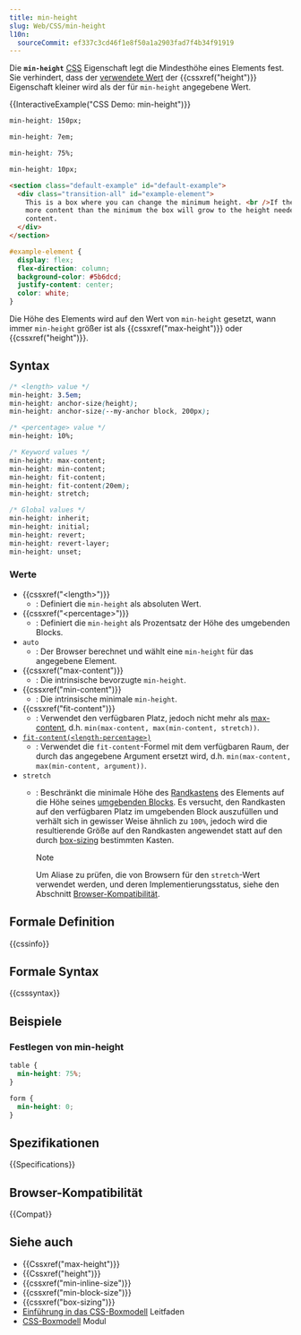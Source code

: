 ```yaml
---
title: min-height
slug: Web/CSS/min-height
l10n:
  sourceCommit: ef337c3cd46f1e8f50a1a2903fad7f4b34f91919
---
```


Die **`min-height`** [CSS](/de/docs/Web/CSS) Eigenschaft legt die Mindesthöhe eines Elements fest. Sie verhindert, dass der [verwendete Wert](/de/docs/Web/CSS/CSS_cascade/Value_processing#used_value) der {{cssxref("height")}} Eigenschaft kleiner wird als der für `min-height` angegebene Wert.

{{InteractiveExample("CSS Demo: min-height")}}

```css interactive-example-choice
min-height: 150px;
```

```css interactive-example-choice
min-height: 7em;
```

```css interactive-example-choice
min-height: 75%;
```

```css interactive-example-choice
min-height: 10px;
```

```html interactive-example
<section class="default-example" id="default-example">
  <div class="transition-all" id="example-element">
    This is a box where you can change the minimum height. <br />If there is
    more content than the minimum the box will grow to the height needed by the
    content.
  </div>
</section>
```

```css interactive-example
#example-element {
  display: flex;
  flex-direction: column;
  background-color: #5b6dcd;
  justify-content: center;
  color: white;
}
```

Die Höhe des Elements wird auf den Wert von `min-height` gesetzt, wann immer `min-height` größer ist als {{cssxref("max-height")}} oder {{cssxref("height")}}.

## Syntax

```css
/* <length> value */
min-height: 3.5em;
min-height: anchor-size(height);
min-height: anchor-size(--my-anchor block, 200px);

/* <percentage> value */
min-height: 10%;

/* Keyword values */
min-height: max-content;
min-height: min-content;
min-height: fit-content;
min-height: fit-content(20em);
min-height: stretch;

/* Global values */
min-height: inherit;
min-height: initial;
min-height: revert;
min-height: revert-layer;
min-height: unset;
```

### Werte

- {{cssxref("&lt;length&gt;")}}
  - : Definiert die `min-height` als absoluten Wert.
- {{cssxref("&lt;percentage&gt;")}}
  - : Definiert die `min-height` als Prozentsatz der Höhe des umgebenden Blocks.
- `auto`
  - : Der Browser berechnet und wählt eine `min-height` für das angegebene Element.
- {{cssxref("max-content")}}
  - : Die intrinsische bevorzugte `min-height`.
- {{cssxref("min-content")}}
  - : Die intrinsische minimale `min-height`.
- {{cssxref("fit-content")}}
  - : Verwendet den verfügbaren Platz, jedoch nicht mehr als [max-content](/de/docs/Web/CSS/max-content), d.h. `min(max-content, max(min-content, stretch))`.
- [`fit-content(<length-percentage>)`](/de/docs/Web/CSS/fit-content_function)
  - : Verwendet die `fit-content`-Formel mit dem verfügbaren Raum, der durch das angegebene Argument ersetzt wird, d.h. `min(max-content, max(min-content, argument))`.
- `stretch`
  - : Beschränkt die minimale Höhe des [Randkastens](/de/docs/Learn_web_development/Core/Styling_basics/Box_model#parts_of_a_box) des Elements auf die Höhe seines [umgebenden Blocks](/de/docs/Web/CSS/CSS_display/Containing_block#identifying_the_containing_block). Es versucht, den Randkasten auf den verfügbaren Platz im umgebenden Block auszufüllen und verhält sich in gewisser Weise ähnlich zu `100%`, jedoch wird die resultierende Größe auf den Randkasten angewendet statt auf den durch [box-sizing](/de/docs/Web/CSS/box-sizing) bestimmten Kasten.

    > [!NOTE]
    > Um Aliase zu prüfen, die von Browsern für den `stretch`-Wert verwendet werden, und deren Implementierungsstatus, siehe den Abschnitt [Browser-Kompatibilität](#browser-kompatibilität).

## Formale Definition

{{cssinfo}}

## Formale Syntax

{{csssyntax}}

## Beispiele

### Festlegen von min-height

```css
table {
  min-height: 75%;
}

form {
  min-height: 0;
}
```

## Spezifikationen

{{Specifications}}

## Browser-Kompatibilität

{{Compat}}

## Siehe auch

- {{Cssxref("max-height")}}
- {{Cssxref("height")}}
- {{cssxref("min-inline-size")}}
- {{cssxref("min-block-size")}}
- {{cssxref("box-sizing")}}
- [Einführung in das CSS-Boxmodell](/de/docs/Web/CSS/CSS_box_model/Introduction_to_the_CSS_box_model) Leitfaden
- [CSS-Boxmodell](/de/docs/Web/CSS/CSS_box_model) Modul
